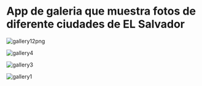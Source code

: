 <h1>App de galeria que muestra fotos de diferente ciudades de EL Salvador</h1>



![gallery12png](https://github.com/user-attachments/assets/2616c62b-1e0a-4a4e-8603-6e40b0639de7)



![gallery4](https://github.com/user-attachments/assets/3c271fc6-33ce-4203-9ee6-73224f74fe18)



![gallery3](https://github.com/user-attachments/assets/4a041e81-3912-4402-a199-db017a701739)



![gallery1](https://github.com/user-attachments/assets/0338aa59-a9f5-45a9-808e-9d0b0503317c)







